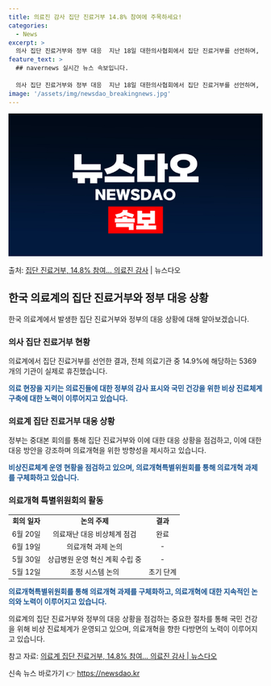 ```yaml
---
title: 의료진 감사 집단 진료거부 14.8% 참여에 주목하세요!
categories:
  - News
excerpt: >
  의사 집단 진료거부와 정부 대응  지난 18일 대한의사협회에서 집단 진료거부를 선언하며, 실제 휴진한 의료기…
feature_text: >
  ## navernews 실시간 뉴스 속보입니다.

  의사 집단 진료거부와 정부 대응  지난 18일 대한의사협회에서 집단 진료거부를 선언하며, 실제 휴진한 의료기…
image: '/assets/img/newsdao_breakingnews.jpg'
---
```


![뉴스다오 속보](/assets/img/newsdao_breakingnews.jpg)

<p>출처: <a href="https://newsdao.kr/4342" rel="dofollow">집단 진료거부, 14.8% 참여... 의료진 감사</a> | 뉴스다오</p>

<h2 data-ke-size="size26">한국 의료계의 집단 진료거부와 정부 대응 상황</h2>
<p data-ke-size="size16">한국 의료계에서 발생한 집단 진료거부와 정부의 대응 상황에 대해 알아보겠습니다.</p>

<h3 data-ke-size="size22">의사 집단 진료거부 현황</h3>

<p data-ke-size="size16">의료계에서 집단 진료거부를 선언한 결과, 전체 의료기관 중 14.9%에 해당하는 5369개의 기관이 실제로 휴진했습니다.</p>
<p data-ke-size="size16"><b><span style="color: #1a5490;">의료 현장을 지키는 의료진들에 대한 정부의 감사 표시와 국민 건강을 위한 비상 진료체계 구축에 대한 노력이 이루어지고 있습니다.</span></b></p>

<h3 data-ke-size="size22">의료계 집단 진료거부 대응 상황</h3>

<p data-ke-size="size16">정부는 중대본 회의를 통해 집단 진료거부와 이에 대한 대응 상황을 점검하고, 이에 대한 대응 방안을 강조하며 의료개혁을 위한 방향성을 제시하고 있습니다.</p>
<p data-ke-size="size16"><b><span style="color: #1a5490;">비상진료체계 운영 현황을 점검하고 있으며, 의료개혁특별위원회를 통해 의료개혁 과제를 구체화하고 있습니다.</span></b></p>

<h3 data-ke-size="size22">의료개혁 특별위원회의 활동</h3>

<table>
	<tr>
		<td style="text-align: center; height: 17px;"><b>회의 일자</b></td>
		<td style="text-align: center; height: 17px;"><b>논의 주제</b></td>
		<td style="text-align: center; height: 17px;"><b>결과</b></td>
	</tr>
	<tr>
		<td style="text-align: center; height: 17px;">6월 20일</td>
		<td style="text-align: center; height: 17px;">의료재난 대응 비상체계 점검</td>
		<td style="text-align: center; height: 17px;">완료</td>
	</tr>
	<tr>
		<td style="text-align: center; height: 17px;">6월 19일</td>
		<td style="text-align: center; height: 17px;">의료개혁 과제 논의</td>
		<td style="text-align: center; height: 17px;">-</td>
	</tr>
	<tr>
		<td style="text-align: center; height: 17px;">5월 30일</td>
		<td style="text-align: center; height: 17px;">상급병원 운영 혁신 계획 수립 중</td>
		<td style="text-align: center; height: 17px;">-</td>
	</tr>
	<tr>
		<td style="text-align: center; height: 17px;">5월 12일</td>
		<td style="text-align: center; height: 17px;">조정 시스템 논의</td>
		<td style="text-align: center; height: 17px;">초기 단계</td>
	</tr>
</table>

<p data-ke-size="size16"><b><span style="color: #1a5490;">의료개혁특별위원회를 통해 의료개혁 과제를 구체화하고, 의료개혁에 대한 지속적인 논의와 노력이 이루어지고 있습니다.</span></b></p>

<p data-ke-size="size16">의료계의 집단 진료거부와 정부의 대응 상황을 점검하는 중요한 절차를 통해 국민 건강을 위해 비상 진료체계가 운영되고 있으며, 의료개혁을 향한 다방면의 노력이 이루어지고 있습니다.</p>

참고 자료: [의료계 집단 진료거부, 14.8% 참여... 의료진 감사 | 뉴스다오]("https://newsdao.kr/4342") 

신속 뉴스 바로가기 👉 <a href="https://newsdao.kr" rel="dofollow">https://newsdao.kr</a>


